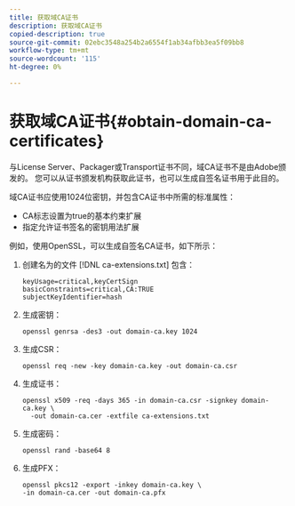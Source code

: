 ```yaml
---
title: 获取域CA证书
description: 获取域CA证书
copied-description: true
source-git-commit: 02ebc3548a254b2a6554f1ab34afbb3ea5f09bb8
workflow-type: tm+mt
source-wordcount: '115'
ht-degree: 0%

---
```


# 获取域CA证书{#obtain-domain-ca-certificates}

与License Server、Packager或Transport证书不同，域CA证书不是由Adobe颁发的。 您可以从证书颁发机构获取此证书，也可以生成自签名证书用于此目的。

域CA证书应使用1024位密钥，并包含CA证书中所需的标准属性：

* CA标志设置为true的基本约束扩展
* 指定允许证书签名的密钥用法扩展

例如，使用OpenSSL，可以生成自签名CA证书，如下所示：

1. 创建名为的文件 [!DNL ca-extensions.txt] 包含：

   ```
   keyUsage=critical,keyCertSign  
   basicConstraints=critical,CA:TRUE  
   subjectKeyIdentifier=hash 
   ```

1. 生成密钥：

   ```
   openssl genrsa -des3 -out domain-ca.key 1024 
   ```

1. 生成CSR：

   ```
   openssl req -new -key domain-ca.key -out domain-ca.csr 
   ```

1. 生成证书：

   ```
   openssl x509 -req -days 365 -in domain-ca.csr -signkey domain-ca.key \ 
     -out domain-ca.cer -extfile ca-extensions.txt 
   ```

1. 生成密码：

   ```
   openssl rand -base64 8 
   ```

1. 生成PFX：

   ```
   openssl pkcs12 -export -inkey domain-ca.key \ 
   -in domain-ca.cer -out domain-ca.pfx
   ```
